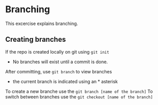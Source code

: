 # Branching 
This excercise explains branching.

## Creating branches
If the repo is created locally on git using ```git init```
* No branches will exist until a commit is done.

After committing, use ```git branch``` to view branches
* the current branch is indicated using an \* asterisk

To create a new branche use the ```git branch [name of the branch]```
To switch between branches use the ```git checkout [name of the branch]``` 